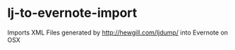 lj-to-evernote-import
=====================

Imports XML Files generated by http://hewgill.com/ljdump/ into Evernote on OSX
